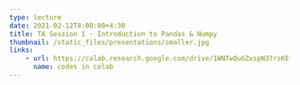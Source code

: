 ```yaml
---
type: lecture
date: 2021-02-12T8:00:00+4:30
title: TA Session 1 - Introduction to Pandas & Numpy
thumbnail: /static_files/presentations/smaller.jpg
links: 
    - url: https://colab.research.google.com/drive/1WNTwQuGZxspN37rsKEfujWxAG3xkcpM5?usp=sharing
      name: codes in colab
---
```

